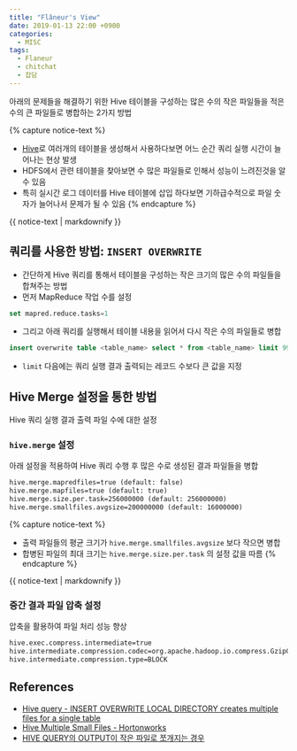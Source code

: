 ```yaml
---
title: "Flâneur's View"
date: 2019-01-13 22:00 +0900
categories: 
  - MISC
tags:
  - Flaneur
  - chitchat
  - 잡담
---
```


아래의 문제들을 해결하기 위한 Hive 테이블을 구성하는 많은 수의 작은 파일들을 적은 수의 큰 파일들로 병합하는 2가지 방법

{% capture notice-text %}
* [Hive](https://hive.apache.org/)로 여러개의 테이블을 생성해서 사용하다보면 어느 순간 쿼리 실행 시간이 늘어나는 현상 발생    
* HDFS에서 관련 테이블을 찾아보면 수 많은 파일들로 인해서 성능이 느려진것을 알 수 있음    
* 특히 실시간 로그 데이터를 Hive 테이블에 삽입 하다보면 기하급수적으로 파일 숫자가 늘어나서 문제가 될 수 있음
{% endcapture %}

<div class="notice--warning">
  {{ notice-text | markdownify }}
</div>

## 쿼리를 사용한 방법: `INSERT OVERWRITE`

- 간단하게 Hive 쿼리를 통해서 테이블을 구성하는 작은 크기의 많은 수의 파일들을 합쳐주는 방법
- 먼저 MapReduce 작업 수를 설정
```sql
set mapred.reduce.tasks=1
```
- 그리고 아래 쿼리를 실행해서 테이블 내용을 읽어서 다시 작은 수의 파일들로 병합
```sql
insert overwrite table <table_name> select * from <table_name> limit 999999999
```

- `limit` 다음에는 쿼리 실행 결과 출력되는 레코드 수보다 큰 값을 지정

## Hive Merge 설정을 통한 방법

Hive 쿼리 실행 결과 출력 파일 수에 대한 설정

### `hive.merge` 설정

아래 설정을 적용하여 Hive 쿼리 수행 후 많은 수로 생성된 결과 파일들을 병합

```xml
hive.merge.mapredfiles=true (default: false)
hive.merge.mapfiles=true (default: true)
hive.merge.size.per.task=256000000 (default: 256000000)
hive.merge.smallfiles.avgsize=200000000 (default: 16000000)
```

{% capture notice-text %}
* 출력 파일들의 평균 크기가 `hive.merge.smallfiles.avgsize` 보다 작으면 병합    
* 합병된 파일의 최대 크기는 `hive.merge.size.per.task` 의 설정 값을 따름
{% endcapture %}

<div class="notice--info">
  {{ notice-text | markdownify }}
</div>

### 중간 결과 파일 압축 설정

압축을 활용하여 파일 처리 성능 향상

```xml
hive.exec.compress.intermediate=true
hive.intermediate.compression.codec=org.apache.hadoop.io.compress.GzipCodec
hive.intermediate.compression.type=BLOCK
```

## References

- [Hive query - INSERT OVERWRITE LOCAL DIRECTORY creates multiple files for a single table](https://stackoverflow.com/questions/28272591/hive-query-insert-overwrite-local-directory-creates-multiple-files-for-a-singl)
- [Hive Multiple Small Files - Hortonworks](https://community.hortonworks.com/questions/106987/hive-multiple-small-files.html)
- [HIVE QUERY의 OUTPUT이 작은 파일로 쪼개지는 경우](https://kidokim509.wordpress.com/2015/06/10/hive-query%EC%9D%98-output-%ED%8C%8C%EC%9D%BC%EC%9D%B4-%EC%9E%91%EC%9D%80-%EC%9A%A9%EB%9F%89%EC%9C%BC%EB%A1%9C-%EC%AA%BC%EA%B0%9C%EC%A0%B8-%EC%9E%88%EB%8A%94-%EA%B2%BD%EC%9A%B0/)
